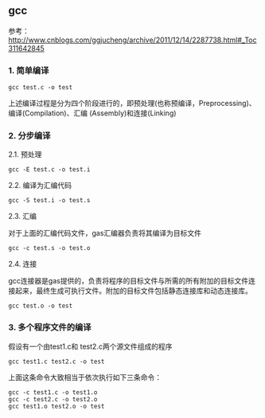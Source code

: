 ## gcc

参考： http://www.cnblogs.com/ggjucheng/archive/2011/12/14/2287738.html#_Toc311642845

### 1. 简单编译
```
gcc test.c -o test
```

上述编译过程是分为四个阶段进行的，即预处理(也称预编译，Preprocessing)、编译(Compilation)、汇编 (Assembly)和连接(Linking)

### 2. 分步编译 

2.1. 预处理
```
gcc -E test.c -o test.i
```

2.2. 编译为汇编代码
```
gcc -S test.i -o test.s
```

2.3. 汇编

对于上面的汇编代码文件，gas汇编器负责将其编译为目标文件
```
gcc -c test.s -o test.o
```

2.4. 连接

gcc连接器是gas提供的，负责将程序的目标文件与所需的所有附加的目标文件连接起来，最终生成可执行文件。附加的目标文件包括静态连接库和动态连接库。
```
gcc test.o -o test
```

### 3. 多个程序文件的编译

假设有一个由test1.c和 test2.c两个源文件组成的程序
```
gcc test1.c test2.c -o test
```

上面这条命令大致相当于依次执行如下三条命令：
```
gcc -c test1.c -o test1.o
gcc -c test2.c -o test2.o
gcc test1.o test2.o -o test
```

